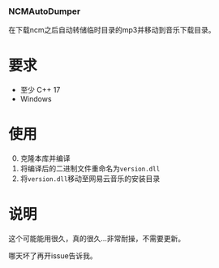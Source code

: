 ### NCMAutoDumper

在下载ncm之后自动转储临时目录的mp3并移动到音乐下载目录。

# 要求
- 至少 C++ 17
- Windows

# 使用
0. 克隆本库并编译
1. 将编译后的二进制文件重命名为`version.dll`
2. 将`version.dll`移动至网易云音乐的安装目录

# 说明
这个可能能用很久，真的很久...非常耐操，不需要更新。

哪天坏了再开issue告诉我。
